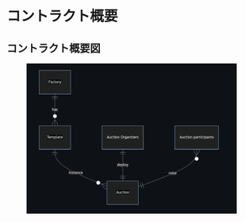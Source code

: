 # コントラクト概要

## コントラクト概要図

<figure><img src="../.gitbook/assets/image (1) (1).png" alt=""><figcaption></figcaption></figure>
